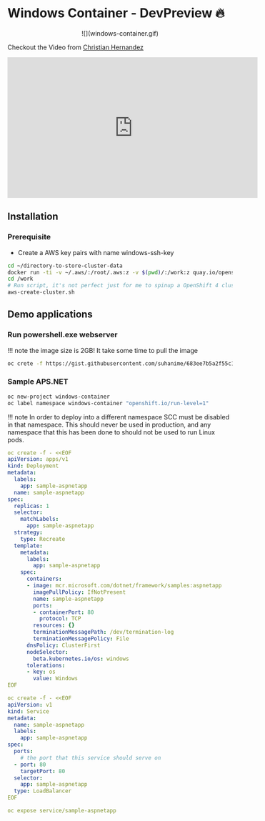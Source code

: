 # Windows Container - DevPreview 🔥

<center>
![](windows-container.gif)
</center>

Checkout the Video from [Christian Hernandez](https://twitter.com/christianh814)

<center>
<iframe width="560" height="315" src="https://www.youtube-nocookie.com/embed/Pa_hiTlcP_w" frameborder="0" allow="accelerometer; autoplay; encrypted-media; gyroscope; picture-in-picture" allowfullscreen></iframe>
</center>
 
## Installation

<!-- internal docs, Azure: https://docs.google.com/document/d/1fDdrTvQlci9ZNYB_Uli6B7KlvVIfs6Ps_V9l-wEKPr8/edit# -->
<!-- internal docs, AWS: https://docs.google.com/document/d/1dG9WvpwW0D2-f4gnrO2hz2-MXVOqoKGkngzhA_OS-3k/edit# -->

### Prerequisite

 * Create a AWS key pairs with name windows-ssh-key


```bash
cd ~/directory-to-store-cluster-data
docker run -ti -v ~/.aws/:/root/.aws:z -v $(pwd)/:/work:z quay.io/openshift-examples/windows-container-install-helper:latest
cd /work
# Run script, it's not perfect just for me to spinup a OpenShift 4 cluster with a windows worker
aws-create-cluster.sh
```


## Demo applications

### Run powershell.exe webserver

!!! note 
    the image size is 2GB! It take some time to pull the image

```bash
oc crete -f https://gist.githubusercontent.com/suhanime/683ee7b5a2f55c11e3a26a4223170582/raw/d893db98944bf615fccfe73e6e4fb19549a362a5/WinWebServer.yaml
```

### Sample APS.NET

```bash
oc new-project windows-container
oc label namespace windows-container "openshift.io/run-level=1"
```

!!! note
    In order to deploy into a different namespace SCC must be disabled in that namespace. This should never be used in production, and any namespace that this has been done to should not be used to run Linux pods.

```yaml hl_lines="31 32 33 34 35"
oc create -f - <<EOF
apiVersion: apps/v1
kind: Deployment
metadata:
  labels:
    app: sample-aspnetapp
  name: sample-aspnetapp
spec:
  replicas: 1
  selector:
    matchLabels:
      app: sample-aspnetapp
  strategy:
    type: Recreate
  template:
    metadata:
      labels:
        app: sample-aspnetapp
    spec:
      containers:
      - image: mcr.microsoft.com/dotnet/framework/samples:aspnetapp
        imagePullPolicy: IfNotPresent
        name: sample-aspnetapp
        ports:
        - containerPort: 80
          protocol: TCP
        resources: {}
        terminationMessagePath: /dev/termination-log
        terminationMessagePolicy: File
      dnsPolicy: ClusterFirst
      nodeSelector:
        beta.kubernetes.io/os: windows
      tolerations:
      - key: os
        value: Windows
EOF

oc create -f - <<EOF
apiVersion: v1
kind: Service
metadata:
  name: sample-aspnetapp
  labels:
    app: sample-aspnetapp
spec:
  ports:
    # the port that this service should serve on
  - port: 80
    targetPort: 80
  selector:
    app: sample-aspnetapp
  type: LoadBalancer
EOF

oc expose service/sample-aspnetapp

```

